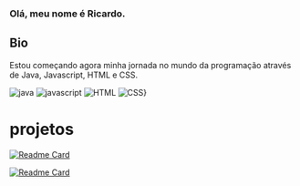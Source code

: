 ### Olá, meu nome é Ricardo.

## Bio

Estou começando agora minha jornada no mundo da programação através de Java, Javascript, HTML e CSS. 

![java](https://img.shields.io/badge/Java-ED8B00?style=for-the-badge&logo=java&logoColor=white)
![javascript](https://img.shields.io/badge/JavaScript-323330?style=for-the-badge&logo=javascript&logoColor=F7DF1E)
![HTML](https://img.shields.io/badge/HTML5-E34F26?style=for-the-badge&logo=html5&logoColor=white)
![CSS}](https://img.shields.io/badge/CSS3-1572B6?style=for-the-badge&logo=css3&logoColor=white)

# projetos

[![Readme Card](https://github-readme-stats.vercel.app/api/pin/?username=ricardocunha42&repo=MUDI.Application-API-Rest)](https://github.com/anuraghazra/github-readme-stats)

[![Readme Card](https://github-readme-stats.vercel.app/api/pin/?username=ricardocunha42&repo=CRUD-spring-data)](https://github.com/anuraghazra/github-readme-stats)
